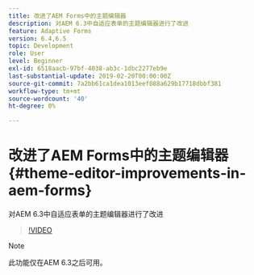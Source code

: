 ```yaml
---
title: 改进了AEM Forms中的主题编辑器
description: 对AEM 6.3中自适应表单的主题编辑器进行了改进
feature: Adaptive Forms
version: 6.4,6.5
topic: Development
role: User
level: Beginner
exl-id: 6518aacb-97bf-4038-ab3c-1dbc2277eb9e
last-substantial-update: 2019-02-20T00:00:00Z
source-git-commit: 7a2bb61ca1dea1013eef088a629b17718dbbf381
workflow-type: tm+mt
source-wordcount: '40'
ht-degree: 0%

---
```


# 改进了AEM Forms中的主题编辑器{#theme-editor-improvements-in-aem-forms}

对AEM 6.3中自适应表单的主题编辑器进行了改进

>[!VIDEO](https://video.tv.adobe.com/v/19497?quality=9&learn=on)

>[!NOTE]
>
>此功能仅在AEM 6.3之后可用。
